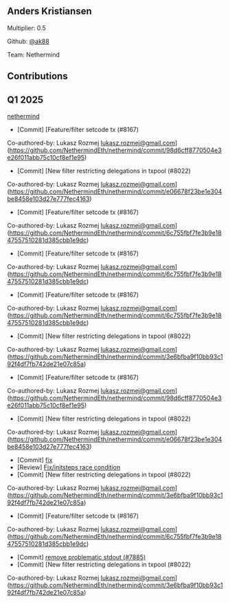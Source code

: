 ## Anders Kristiansen
Multiplier: 0.5

Github: [@ak88](https://github.com/ak88)

Team: Nethermind

## Contributions
## Q1 2025

[nethermind](https://github.com/NethermindEth/nethermind)
* [Commit] [Feature/filter setcode tx (#8167)

Co-authored-by: Lukasz Rozmej <lukasz.rozmej@gmail.com>](https://github.com/NethermindEth/nethermind/commit/98d6cff8770504e3e26f011abb75c10cf8ef1e95)
* [Commit] [New filter restricting delegations in txpool (#8022)

Co-authored-by: Lukasz Rozmej <lukasz.rozmej@gmail.com>](https://github.com/NethermindEth/nethermind/commit/e06678f23be1e304be8458e103d27e777fec4163)
* [Commit] [Feature/filter setcode tx (#8167)

Co-authored-by: Lukasz Rozmej <lukasz.rozmej@gmail.com>](https://github.com/NethermindEth/nethermind/commit/6c755fbf7fe3b9e1847557510281d385cbb1e9dc)
* [Commit] [Feature/filter setcode tx (#8167)

Co-authored-by: Lukasz Rozmej <lukasz.rozmej@gmail.com>](https://github.com/NethermindEth/nethermind/commit/6c755fbf7fe3b9e1847557510281d385cbb1e9dc)
* [Commit] [Feature/filter setcode tx (#8167)

Co-authored-by: Lukasz Rozmej <lukasz.rozmej@gmail.com>](https://github.com/NethermindEth/nethermind/commit/6c755fbf7fe3b9e1847557510281d385cbb1e9dc)
* [Commit] [New filter restricting delegations in txpool (#8022)

Co-authored-by: Lukasz Rozmej <lukasz.rozmej@gmail.com>](https://github.com/NethermindEth/nethermind/commit/3e6bfba9f10bb93c192f4df7fb742de21e07c85a)
* [Commit] [Feature/filter setcode tx (#8167)

Co-authored-by: Lukasz Rozmej <lukasz.rozmej@gmail.com>](https://github.com/NethermindEth/nethermind/commit/98d6cff8770504e3e26f011abb75c10cf8ef1e95)
* [Commit] [New filter restricting delegations in txpool (#8022)

Co-authored-by: Lukasz Rozmej <lukasz.rozmej@gmail.com>](https://github.com/NethermindEth/nethermind/commit/e06678f23be1e304be8458e103d27e777fec4163)
* [Commit] [fix](https://github.com/NethermindEth/nethermind/commit/28d08d9ac8a05bbb9012b551fba8ee7ba2868a7d)
* [Review] [Fix/initsteps race condition](https://github.com/NethermindEth/nethermind/pull/8145#pullrequestreview-2614799966)
* [Commit] [New filter restricting delegations in txpool (#8022)

Co-authored-by: Lukasz Rozmej <lukasz.rozmej@gmail.com>](https://github.com/NethermindEth/nethermind/commit/3e6bfba9f10bb93c192f4df7fb742de21e07c85a)
* [Commit] [Feature/filter setcode tx (#8167)

Co-authored-by: Lukasz Rozmej <lukasz.rozmej@gmail.com>](https://github.com/NethermindEth/nethermind/commit/6c755fbf7fe3b9e1847557510281d385cbb1e9dc)
* [Commit] [remove problematic stdout (#7885)](https://github.com/NethermindEth/nethermind/commit/04a7b9c9bf8bf945ca0e02f2bce791592c5be854)
* [Commit] [New filter restricting delegations in txpool (#8022)

Co-authored-by: Lukasz Rozmej <lukasz.rozmej@gmail.com>](https://github.com/NethermindEth/nethermind/commit/3e6bfba9f10bb93c192f4df7fb742de21e07c85a)
